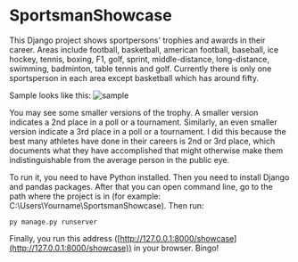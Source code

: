 # SportsmanShowcase

This Django project shows sportpersons' trophies and awards in their career. Areas include football, basketball, american football, baseball, ice hockey, tennis, boxing, F1, golf, sprint, middle-distance, long-distance, swimming, badminton, table tennis and golf. Currently there is only one sportsperson in each area except basketball which has around fifty.

Sample looks like this:
![sample](https://github.com/Zhiyuan-Wei/SportsmanShowcase/assets/120235952/0f763975-51e9-462f-9c05-7cc3bc20a1fe)

You may see some smaller versions of the trophy. A smaller version indicates a 2nd place in a poll or a tournament. Similarly, an even smaller version indicate a 3rd place in a poll or a tournament. I did this because the best many athletes have done in their careers is 2nd or 3rd place, which documents what they have accomplished that might otherwise make them indistinguishable from the average person in the public eye.

To run it, you need to have Python installed. Then you need to install Django and pandas packages. After that you can open command line, go to the path where the project is in (for example: C:\Users\Yourname\SportsmanShowcase). Then run: 

```
py manage.py runserver
```

Finally, you run this address ([http://127.0.0.1:8000/showcase](http://127.0.0.1:8000/showcase)) in your browser. Bingo!


